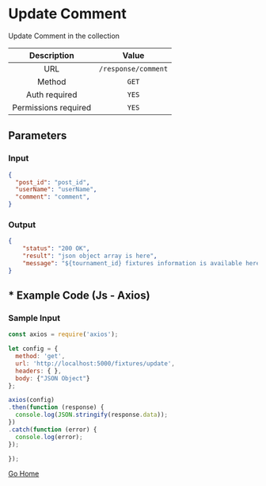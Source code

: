 # Update Comment

Update Comment in the collection

|      Description      |           Value           |
|:--------------------: |:------------------------: |
| URL                   | `/response/comment`  |
| Method                | `GET`                     |
| Auth required         | `YES`                     |
| Permissions required  | `YES`                    |

## Parameters

### Input

```json
{
  "post_id": "post_id", 
  "userName": "userName",
  "comment": "comment",
}
```

### Output

```json
{
    "status": "200 OK",
    "result": "json object array is here",
    "message": "${tournament_id} fixtures information is available here"
}
```

## * Example Code (Js - Axios)

### Sample Input

```js
const axios = require('axios');

let config = {
  method: 'get',
  url: 'http://localhost:5000/fixtures/update',
  headers: { },
  body: {"JSON Object"}
};

axios(config)
.then(function (response) {
  console.log(JSON.stringify(response.data));
})
.catch(function (error) {
  console.log(error);
});

});
```

[Go Home](../README.md)
